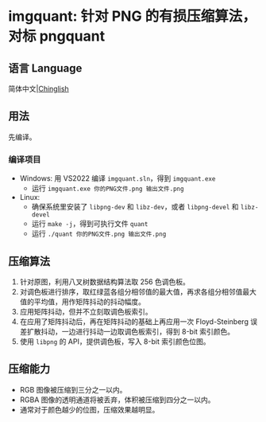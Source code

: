 # imgquant: 针对 PNG 的有损压缩算法，对标 pngquant

## 语言 Language

简体中文|[Chinglish](Readme.md)

## 用法

先编译。

### 编译项目
* Windows: 用 VS2022 编译 `imgquant.sln`，得到 `imgquant.exe`
  * 运行 `imgquant.exe 你的PNG文件.png 输出文件.png`
* Linux:
  * 确保系统里安装了 `libpng-dev` 和 `libz-dev`，或者 `libpng-devel` 和 `libz-devel`
  * 运行 `make -j`，得到可执行文件 `quant`
  * 运行 `./quant 你的PNG文件.png 输出文件.png`

## 压缩算法

1. 针对原图，利用八叉树数据结构算法取 256 色调色板。
2. 对调色板进行排序，取红绿蓝各组分相邻值的最大值，再求各组分相邻值最大值的平均值，用作矩阵抖动的抖动幅度。
3. 应用矩阵抖动，但并不立刻取调色板索引。
4. 在应用了矩阵抖动后，再在矩阵抖动的基础上再应用一次 Floyd-Steinberg 误差扩散抖动，一边进行抖动一边取调色板索引，得到 8-bit 索引颜色。
5. 使用 `libpng` 的 API，提供调色板，写入 8-bit 索引颜色位图。

## 压缩能力

* RGB 图像被压缩到三分之一以内。
* RGBA 图像的透明通道将被丢弃，体积被压缩到四分之一以内。
* 通常对于颜色越少的位图，压缩效果越明显。

